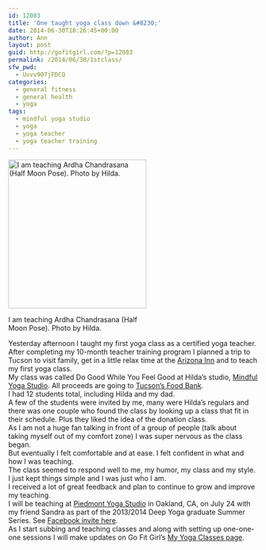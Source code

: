 ```yaml
---
id: 12083
title: 'One taught yoga class down &#8230;'
date: 2014-06-30T18:26:45+00:00
author: Ann
layout: post
guid: http://gofitgirl.com/?p=12083
permalink: /2014/06/30/1stclass/
sfw_pwd:
  - Uvvv907jFDCQ
categories:
  - general fitness
  - general health
  - yoga
tags:
  - mindful yoga studio
  - yoga
  - yoga teacher
  - yoga teacher training
---
```

<div id="attachment_12084" style="width: 288px" class="wp-caption alignleft">
  <a href="http://gofitgirl.com/2014/06/1stclass/20140629_133053/" rel="attachment wp-att-12084"><img class="size-medium wp-image-12084" src="http://gofitgirl.com/wp-content/uploads/2014/06/20140629_133053-e1404104894201-278x300.jpg" alt="I am teaching Ardha Chandrasana (Half Moon Pose). Photo by Hilda." width="278" height="300" /></a>
  
  <p class="wp-caption-text">
    I am teaching Ardha Chandrasana (Half Moon Pose). Photo by Hilda.
  </p>
</div>

  
Yesterday afternoon I taught my first yoga class as a certified yoga teacher.  
After completing my 10-month teacher training program I planned a trip to Tucson to visit family, get in a little relax time at the [Arizona Inn](http://arizonainn.com) and to teach my first yoga class.  
My class was called Do Good While You Feel Good at Hilda&#8217;s studio, [Mindful Yoga Studio](http://www.mindfulyogatucson.com). All proceeds are going to [Tucson&#8217;s Food Bank](http://communityfoodbank.com).  
I had 12 students total, including Hilda and my dad.  
A few of the students were invited by me, many were Hilda&#8217;s regulars and there was one couple who found the class by looking up a class that fit in their schedule. Plus they liked the idea of the donation class.  
As I am not a huge fan talking in front of a group of people (talk about taking myself out of my comfort zone) I was super nervous as the class began.  
But eventually I felt comfortable and at ease. I felt confident in what and how I was teaching.  
The class seemed to respond well to me, my humor, my class and my style. I just kept things simple and I was just who I am.  
I received a lot of great feedback and plan to continue to grow and improve my teaching.  
I will be teaching at [Piedmont Yoga Studio](http://www.piedmontyoga.com) in Oakland, CA, on July 24 with my friend Sandra as part of the 2013/2014 Deep Yoga graduate Summer Series. See [Facebook invite here](https://www.facebook.com/events/698724470163134/?source=3&source_newsfeed_story_type=regular).  
As I start subbing and teaching classes and along with setting up one-one-one sessions I will make updates on Go Fit Girl&#8217;s [My Yoga Classes page](http://gofitgirl.com/yoga-classes/).